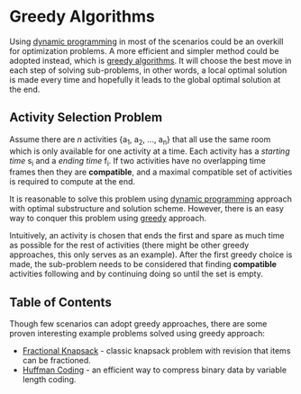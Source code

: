 # Greedy Algorithms

Using [dynamic programming](../dynamic-programming) in most of the scenarios could be an overkill for optimization problems. A more efficient and simpler method could be adopted instead, which is [greedy algorithms](https://en.wikipedia.org/wiki/Greedy_algorithm). It will choose the best move in each step of solving sub-problems, in other words, a local optimal solution is made every time and hopefully it leads to the global optimal solution at the end.

## Activity Selection Problem

Assume there are _n_ activities {a<sub>1</sub>, a<sub>2</sub>, ..., a<sub>n</sub>} that all use the same room which is only available for one activity at a time. Each activity has a _starting time_ s<sub>i</sub> and a _ending time_ f<sub>i</sub>. If two activities have no overlapping time frames then they are **compatible**, and a maximal compatible set of activities is required to compute at the end.

It is reasonable to solve this problem using [dynamic programming](../dynamic-programming/overview.md) approach with optimal substructure and solution scheme. However, there is an easy way to conquer this problem using [greedy](https://en.wikipedia.org/wiki/Greedy_algorithm) approach.

Intuitively, an activity is chosen that ends the first and spare as much time as possible for the rest of activities (there might be other greedy approaches, this only serves as an example). After the first greedy choice is made, the sub-problem needs to be considered that finding **compatible** activities following and by continuing doing so until the set is empty.

## Table of Contents

Though few scenarios can adopt greedy approaches, there are some proven interesting example problems solved using greedy approach:

* [Fractional Knapsack](fractional-knapsack.md) - classic knapsack problem with revision that items can be fractioned.
* [Huffman Coding](huffman-coding.md) - an efficient way to compress binary data by variable length coding.
